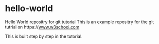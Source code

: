 # hello-world
Hello World repositry for git tutorial
This is an example repositry for the git tutrial on httpa://www.w3school.com

This is built step by step in the tutorial.